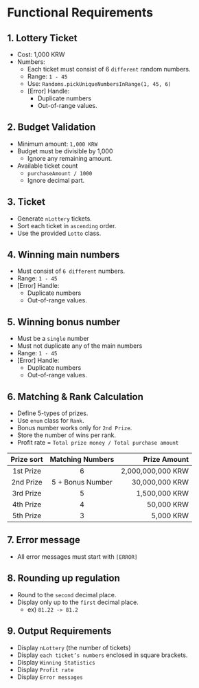 # Functional Requirements

## 1. Lottery Ticket
- Cost: 1,000 KRW
- Numbers:
  - Each ticket must consist of 6 `different` random numbers. 
  - Range: `1 - 45` 
  - Use: `Randoms.pickUniqueNumbersInRange(1, 45, 6)`
  - [Error] Handle:
    - Duplicate numbers
    - Out-of-range values.

## 2. Budget Validation
- Minimum amount: `1,000 KRW`
- Budget must be divisible by 1,000
  - Ignore any remaining amount.
- Available ticket count
  - `purchaseAmount / 1000`
  - Ignore decimal part.

## 3. Ticket
- Generate `nLottery` tickets.
- Sort each ticket in `ascending` order.
- Use the provided `Lotto` class.

## 4. Winning main numbers
- Must consist of `6 different` numbers.
- Range: `1 - 45`
- [Error] Handle:
  - Duplicate numbers
  - Out-of-range values.

## 5. Winning bonus number
- Must be a `single` number
- Must not duplicate any of the main numbers
- Range: `1 - 45`
- [Error] Handle:
    - Duplicate numbers
    - Out-of-range values.

## 6. Matching & Rank Calculation
- Define 5-types of prizes.
- Use `enum` class for `Rank`.
- Bonus number works only for `2nd Prize`.
- Store the number of wins per rank.
- Profit rate = `Total prize money / Total purchase amount`

| Prize sort | Matching Numbers |      Prize Amount |
|:----------:|:----------------:|------------------:|
| 1st Prize  |        6         | 2,000,000,000 KRW |
| 2nd Prize  | 5 + Bonus Number |    30,000,000 KRW |
| 3rd Prize  |        5         |     1,500,000 KRW |
| 4th Prize  |        4         |        50,000 KRW |
| 5th Prize  |        3         |         5,000 KRW |

## 7. Error message
- All error messages must start with `[ERROR]`

## 8. Rounding up regulation
- Round to the `second` decimal place.
- Display only up to the `first` decimal place.
  - ex) `81.22 -> 81.2`

## 9. Output Requirements
- Display `nLottery` (the number of tickets)
- Display `each ticket’s numbers` enclosed in square brackets.
- Display `Winning Statistics`
- Display `Profit rate`
- Display `Error messages`